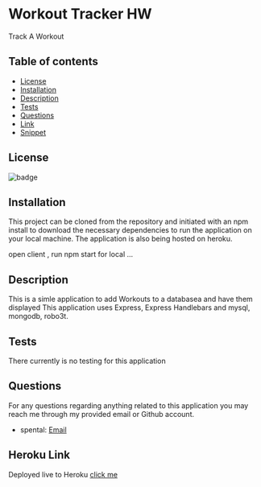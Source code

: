# Workout Tracker HW 

Track A Workout 

## Table of contents

- [License](#license)
- [Installation](#installation)
- [Description](#description)
- [Tests](#tests)
- [Questions](#questions)
- [Link](#link)
- [Snippet](#snippet)

## License

![badge](https://img.shields.io/static/v1?label=license&message=MIT&color=green)

## Installation

This project can be cloned from the repository and initiated with an npm install to download
the necessary dependencies to run the application on your local machine. The application is
also being hosted on heroku.

open client , run npm start for local ...

## Description

This is a simle application to add Workouts to a databasea and have them displayed
This application uses Express, Express Handlebars and mysql, mongodb, robo3t.

## Tests

There currently is no testing for this application

## Questions

For any questions regarding anything related to this application you may reach me through my provided email or Github account.

- spental: [Email](Codekingkyle@gmail.com)

## Heroku Link

Deployed live to Heroku [click me](https://workalerts.herokuapp.com/?id=60849bdf3bcbf0002c6f7e3e)




